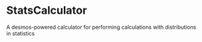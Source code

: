 # StatsCalculator

A desmos-powered calculator for performing calculations with distributions in statistics
